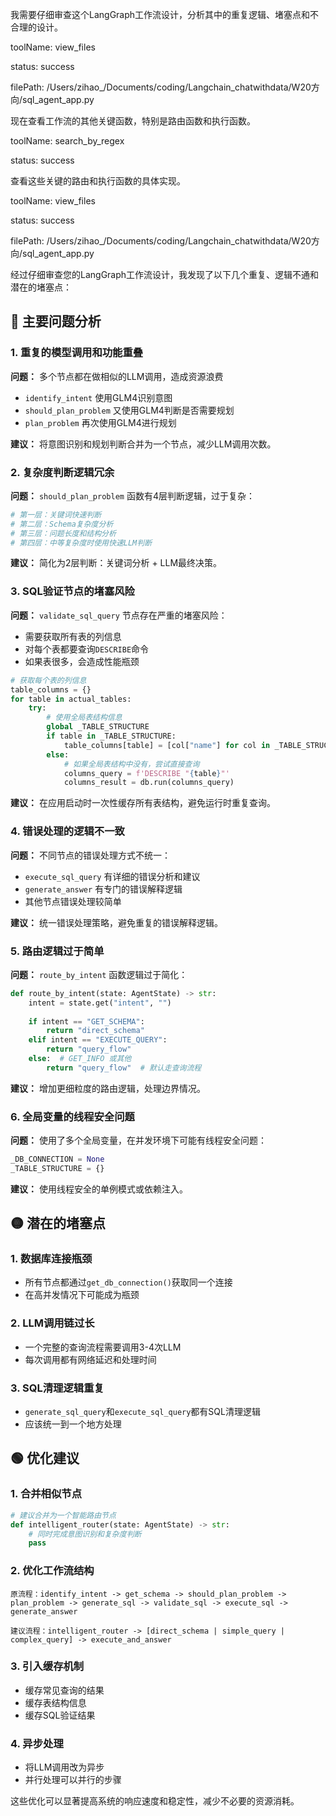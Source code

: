 我需要仔细审查这个LangGraph工作流设计，分析其中的重复逻辑、堵塞点和不合理的设计。
        
            
toolName: view_files
            
status: success
          
            
filePath: /Users/zihao_/Documents/coding/Langchain_chatwithdata/W20方向/sql_agent_app.py
          
现在查看工作流的其他关键函数，特别是路由函数和执行函数。
        
            
toolName: search_by_regex
            
status: success
          
          
查看这些关键的路由和执行函数的具体实现。
        
            
toolName: view_files
            
status: success
          
            
filePath: /Users/zihao_/Documents/coding/Langchain_chatwithdata/W20方向/sql_agent_app.py
          
经过仔细审查您的LangGraph工作流设计，我发现了以下几个重复、逻辑不通和潜在的堵塞点：

## 🔴 主要问题分析

### 1. **重复的模型调用和功能重叠**

**问题：** 多个节点都在做相似的LLM调用，造成资源浪费
- `identify_intent` 使用GLM4识别意图
- `should_plan_problem` 又使用GLM4判断是否需要规划
- `plan_problem` 再次使用GLM4进行规划

**建议：** 将意图识别和规划判断合并为一个节点，减少LLM调用次数。

### 2. **复杂度判断逻辑冗余**

**问题：** `should_plan_problem` 函数有4层判断逻辑，过于复杂：
```python
# 第一层：关键词快速判断
# 第二层：Schema复杂度分析  
# 第三层：问题长度和结构分析
# 第四层：中等复杂度时使用快速LLM判断
```

**建议：** 简化为2层判断：关键词分析 + LLM最终决策。

### 3. **SQL验证节点的堵塞风险**

**问题：** `validate_sql_query` 节点存在严重的堵塞风险：
- 需要获取所有表的列信息
- 对每个表都要查询`DESCRIBE`命令
- 如果表很多，会造成性能瓶颈

```python:sql_agent_app.py
# 获取每个表的列信息
table_columns = {}
for table in actual_tables:
    try:
        # 使用全局表结构信息
        global _TABLE_STRUCTURE
        if table in _TABLE_STRUCTURE:
            table_columns[table] = [col["name"] for col in _TABLE_STRUCTURE[table]]
        else:
            # 如果全局表结构中没有，尝试直接查询
            columns_query = f'DESCRIBE "{table}"'
            columns_result = db.run(columns_query)
```

**建议：** 在应用启动时一次性缓存所有表结构，避免运行时重复查询。

### 4. **错误处理的逻辑不一致**

**问题：** 不同节点的错误处理方式不统一：
- `execute_sql_query` 有详细的错误分析和建议
- `generate_answer` 有专门的错误解释逻辑
- 其他节点错误处理较简单

**建议：** 统一错误处理策略，避免重复的错误解释逻辑。

### 5. **路由逻辑过于简单**

**问题：** `route_by_intent` 函数逻辑过于简化：
```python
def route_by_intent(state: AgentState) -> str:
    intent = state.get("intent", "")
    
    if intent == "GET_SCHEMA":
        return "direct_schema"
    elif intent == "EXECUTE_QUERY":
        return "query_flow"
    else:  # GET_INFO 或其他
        return "query_flow"  # 默认走查询流程
```

**建议：** 增加更细粒度的路由逻辑，处理边界情况。

### 6. **全局变量的线程安全问题**

**问题：** 使用了多个全局变量，在并发环境下可能有线程安全问题：
```python
_DB_CONNECTION = None
_TABLE_STRUCTURE = {}
```

**建议：** 使用线程安全的单例模式或依赖注入。

## 🟡 潜在的堵塞点

### 1. **数据库连接瓶颈**
- 所有节点都通过`get_db_connection()`获取同一个连接
- 在高并发情况下可能成为瓶颈

### 2. **LLM调用链过长**
- 一个完整的查询流程需要调用3-4次LLM
- 每次调用都有网络延迟和处理时间

### 3. **SQL清理逻辑重复**
- `generate_sql_query`和`execute_sql_query`都有SQL清理逻辑
- 应该统一到一个地方处理

## 🟢 优化建议

### 1. **合并相似节点**
```python
# 建议合并为一个智能路由节点
def intelligent_router(state: AgentState) -> str:
    # 同时完成意图识别和复杂度判断
    pass
```

### 2. **优化工作流结构**
```
原流程：identify_intent -> get_schema -> should_plan_problem -> plan_problem -> generate_sql -> validate_sql -> execute_sql -> generate_answer

建议流程：intelligent_router -> [direct_schema | simple_query | complex_query] -> execute_and_answer
```

### 3. **引入缓存机制**
- 缓存常见查询的结果
- 缓存表结构信息
- 缓存SQL验证结果

### 4. **异步处理**
- 将LLM调用改为异步
- 并行处理可以并行的步骤

这些优化可以显著提高系统的响应速度和稳定性，减少不必要的资源消耗。
        